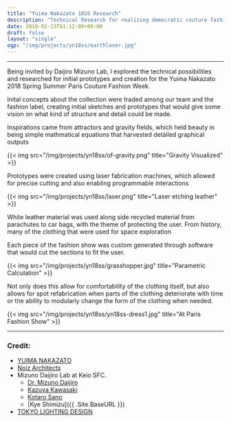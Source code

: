 ```yaml
---
title: "Yuima Nakazato 18SS Research"
description: "Technical Research for realizing democratic couture fashion"
date: 2018-02-13T01:12:08+09:00
draft: false
layout: "single"
ogp: "/img/projects/yn18ss/earthlaser.jpg"
---
```

---
Being invited by Daijiro Mizuno Lab, I explored the technical possibilities and researched for initial prototypes and creation for the Yuima Nakazato 2018 Spring Summer Paris Couture Fashion Week.

Inital concepts about the collection were traded among our team and the fashion label, creating initial sketches and prototypes that would give some vision on what kind of structure and detail could be made. 

Inspirations came from attractors and gravity fields, which held beauty in being simple mathmatical equations that harvested detailed graphical outputs

{{< img src="/img/projects/yn18ss/of-gravity.png" title="Gravity Visualized" >}}

Prototypes were created using laser fabrication machines, which allowed for precise cutting and also enabling programmable interactions

{{< img src="/img/projects/yn18ss/laser.png" title="Laser etching leather" >}}

White leather material was used along side recycled material from parachutes to car bags, with the theme of protecting the user.
From history, many of the clothing that were used for space exploration

Each piece of the fashion show was custom generated through software that would cut the sections to fit the user.

{{< img src="/img/projects/yn18ss/grasshopper.jpg" title="Parametric Calculation" >}}

Not only does this allow for comfortability of the clothing itself, but also allows for spot refabrication when parts of the clothing deteriorate with time or the ability to modularly change the form of the clothing when needed.

{{< img src="/img/projects/yn18ss/yn18ss-dress1.jpg" title="At Paris Fashion Show" >}}


--- 
### Credit:

* [YUIMA NAKAZATO](http://www.yuimanakazato.com/)
* [Noiz Architects](http://noizarchitects.com/)
* Mizuno Daijiro Lab at Keio SFC.
  * [Dr. Mizuno Daijiro](http://www.daijirom.com/)
  * [Kazuya Kawasaki](http://kzykwsk.tumblr.com/)
  * [Kotaro Sano](https://kotarosano.tumblr.com/)
  * [Kye Shimizu]({{ .Site.BaseURL }})
* [TOKYO LIGHTING DESIGN](http://tokyolighting.com/)
